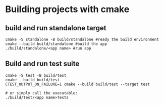 # Building projects with cmake

## build and run standalone target

```{cpp}
cmake -S standalone -B build/standalone #ready the build environment
cmake --build build/standalone #build the app
./build/standalone/<app name> #run app
```

## Build and run test suite

```{cpp}
cmake -S test -B build/test
cmake --build build/test
CTEST_OUTPUT_ON_FAILURE=1 cmake --build build/test --target test

# or simply call the executable:
./build/test/<app name>Tests
```

